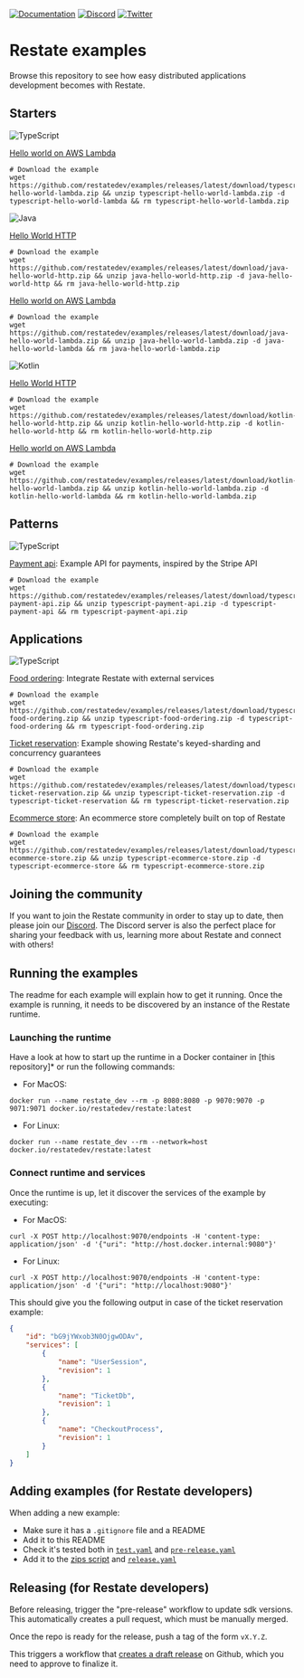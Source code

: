 [![Documentation](https://img.shields.io/badge/doc-reference-blue)](https://docs.restate.dev)
[![Discord](https://img.shields.io/badge/join-discord-purple)](https://discord.gg/skW3AZ6uGd)
[![Twitter](https://img.shields.io/twitter/follow/restatedev.svg?style=social&label=Follow)](https://twitter.com/intent/follow?screen_name=restatedev)

# Restate examples

Browse this repository to see how easy distributed applications development becomes with Restate.

## Starters

![TypeScript](https://img.shields.io/badge/typescript-%23007ACC.svg?style=for-the-badge&logo=typescript&logoColor=white)

[Hello world on AWS Lambda](typescript/hello-world-lambda)
```shell
# Download the example
wget https://github.com/restatedev/examples/releases/latest/download/typescript-hello-world-lambda.zip && unzip typescript-hello-world-lambda.zip -d typescript-hello-world-lambda && rm typescript-hello-world-lambda.zip
```

![Java](https://img.shields.io/badge/java-%23ED8B00.svg?style=for-the-badge&logo=openjdk&logoColor=white)

[Hello World HTTP](java/hello-world-http)
```shell
# Download the example
wget https://github.com/restatedev/examples/releases/latest/download/java-hello-world-http.zip && unzip java-hello-world-http.zip -d java-hello-world-http && rm java-hello-world-http.zip
```

[Hello world on AWS Lambda](java/hello-world-lambda)
```shell
# Download the example
wget https://github.com/restatedev/examples/releases/latest/download/java-hello-world-lambda.zip && unzip java-hello-world-lambda.zip -d java-hello-world-lambda && rm java-hello-world-lambda.zip
```

![Kotlin](https://img.shields.io/badge/kotlin-%237F52FF.svg?style=for-the-badge&logo=kotlin&logoColor=white)

[Hello World HTTP](java/hello-world-kotlin-http)
```shell
# Download the example
wget https://github.com/restatedev/examples/releases/latest/download/kotlin-hello-world-http.zip && unzip kotlin-hello-world-http.zip -d kotlin-hello-world-http && rm kotlin-hello-world-http.zip
```

[Hello world on AWS Lambda](java/hello-world-kotlin-lambda)
```shell
# Download the example
wget https://github.com/restatedev/examples/releases/latest/download/kotlin-hello-world-lambda.zip && unzip kotlin-hello-world-lambda.zip -d kotlin-hello-world-lambda && rm kotlin-hello-world-lambda.zip
```

## Patterns

![TypeScript](https://img.shields.io/badge/typescript-%23007ACC.svg?style=for-the-badge&logo=typescript&logoColor=white)

[Payment api](typescript/payment-api): Example API for payments, inspired by the Stripe API
```shell
# Download the example
wget https://github.com/restatedev/examples/releases/latest/download/typescript-payment-api.zip && unzip typescript-payment-api.zip -d typescript-payment-api && rm typescript-payment-api.zip
```

## Applications

![TypeScript](https://img.shields.io/badge/typescript-%23007ACC.svg?style=for-the-badge&logo=typescript&logoColor=white)

[Food ordering](typescript/food-ordering): Integrate Restate with external services
```shell
# Download the example
wget https://github.com/restatedev/examples/releases/latest/download/typescript-food-ordering.zip && unzip typescript-food-ordering.zip -d typescript-food-ordering && rm typescript-food-ordering.zip
```

[Ticket reservation](typescript/ticket-reservation): Example showing Restate's keyed-sharding and concurrency guarantees
```shell
# Download the example
wget https://github.com/restatedev/examples/releases/latest/download/typescript-ticket-reservation.zip && unzip typescript-ticket-reservation.zip -d typescript-ticket-reservation && rm typescript-ticket-reservation.zip
```

[Ecommerce store](typescript/ecommerce-store): An ecommerce store completely built on top of Restate
```shell
# Download the example
wget https://github.com/restatedev/examples/releases/latest/download/typescript-ecommerce-store.zip && unzip typescript-ecommerce-store.zip -d typescript-ecommerce-store && rm typescript-ecommerce-store.zip
```

## Joining the community

If you want to join the Restate community in order to stay up to date, then please join our [Discord](https://discord.gg/skW3AZ6uGd).
The Discord server is also the perfect place for sharing your feedback with us, learning more about Restate and connect with others!

## Running the examples

The readme for each example will explain how to get it running. Once the example is running, it needs to be discovered by an instance of the Restate runtime.

### Launching the runtime

Have a look at how to start up the runtime in a Docker container in [this repository]* or run the following commands:

- For MacOS:
```shell
docker run --name restate_dev --rm -p 8080:8080 -p 9070:9070 -p 9071:9071 docker.io/restatedev/restate:latest
```
- For Linux:
```shell
docker run --name restate_dev --rm --network=host docker.io/restatedev/restate:latest
```

### Connect runtime and services

Once the runtime is up, let it discover the services of the example by executing:

- For MacOS:
```shell
curl -X POST http://localhost:9070/endpoints -H 'content-type: application/json' -d '{"uri": "http://host.docker.internal:9080"}'
```
- For Linux:
```shell
curl -X POST http://localhost:9070/endpoints -H 'content-type: application/json' -d '{"uri": "http://localhost:9080"}'
```

This should give you the following output in case of the ticket reservation example:
```json
{
    "id": "bG9jYWxob3N0OjgwODAv",
    "services": [
        {
            "name": "UserSession",
            "revision": 1
        },
        {
            "name": "TicketDb",
            "revision": 1
        },
        {
            "name": "CheckoutProcess",
            "revision": 1
        }
    ]
}
```

## Adding examples (for Restate developers)

When adding a new example:

* Make sure it has a `.gitignore` file and a README
* Add it to this README
* Check it's tested both in [`test.yaml`](./.github/workflows/test.yml) and [`pre-release.yaml`](./.github/workflows/pre-release.yml)
* Add it to the [zips script](./scripts/prepare_release_zip.sh) and [`release.yaml`](./.github/workflows/release.yml)

## Releasing (for Restate developers)

Before releasing, trigger the "pre-release" workflow to update sdk versions. This automatically creates a pull request, which must be manually merged.

Once the repo is ready for the release, push a tag of the form `vX.Y.Z`.

This triggers a workflow that [creates a draft release](https://github.com/restatedev/examples/releases) on Github, which you need to approve to finalize it.

